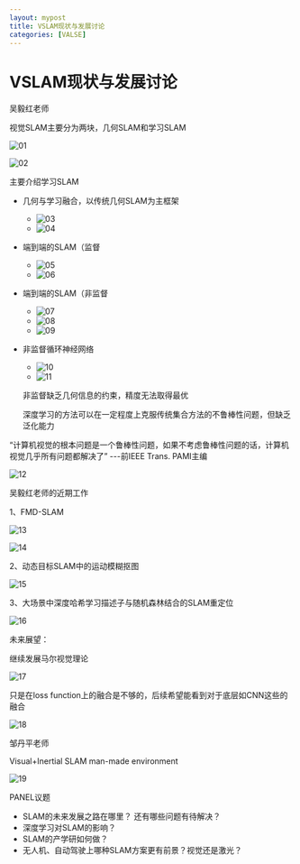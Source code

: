 ```yaml
---
layout: mypost
title: VSLAM现状与发展讨论
categories: [VALSE]
---
```




# VSLAM现状与发展讨论

吴毅红老师

视觉SLAM主要分为两块，几何SLAM和学习SLAM

![01](01.png)

![02](02.png)

主要介绍学习SLAM

* 几何与学习融合，以传统几何SLAM为主框架

  * ![03](../posts/2019/07/10/03.png)
  * ![04](../posts/2019/07/10/04.png)

* 端到端的SLAM（监督

  * ![05](../posts/2019/07/10/05.png)
  * ![06](../posts/2019/07/10/06.png)

* 端到端的SLAM（非监督

  * ![07](../posts/2019/07/10/07.png)
  * ![08](../posts/2019/07/10/08.png)
  * ![09](../posts/2019/07/10/09.png)

* 非监督循环神经网络

  * ![10](../posts/2019/07/10/10.png)
  * ![11](../posts/2019/07/10/11.png)

  非监督缺乏几何信息的约束，精度无法取得最优

  深度学习的方法可以在一定程度上克服传统集合方法的不鲁棒性问题，但缺乏泛化能力

“计算机视觉的根本问题是一个鲁棒性问题，如果不考虑鲁棒性问题的话，计算机视觉几乎所有问题都解决了” ---前IEEE Trans. PAMI主编

![12](../posts/2019/07/10/12.png)

吴毅红老师的近期工作

1、FMD-SLAM 

![13](../posts/2019/07/10/13.png)

![14](../posts/2019/07/10/14.png)

2、动态目标SLAM中的运动模糊抠图

![15](../posts/2019/07/10/15.png)

3、大场景中深度哈希学习描述子与随机森林结合的SLAM重定位

![16](../posts/2019/07/10/16.png)

未来展望：

继续发展马尔视觉理论

![17](../posts/2019/07/10/17.png)

只是在loss function上的融合是不够的，后续希望能看到对于底层如CNN这些的融合

![18](../posts/2019/07/10/18.png)

邹丹平老师

Visual+Inertial SLAM   man-made environment

![19](../posts/2019/07/10/19.png)



PANEL议题

* SLAM的未来发展之路在哪里？ 还有哪些问题有待解决？
* 深度学习对SLAM的影响？
* SLAM的产学研如何做？
* 无人机、自动驾驶上哪种SLAM方案更有前景？视觉还是激光？